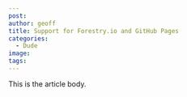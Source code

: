 ```yaml
---
post:
author: geoff
title: Support for Forestry.io and GitHub Pages
categories:
  - Dude
image:
tags:
---
```


This is the article body.
